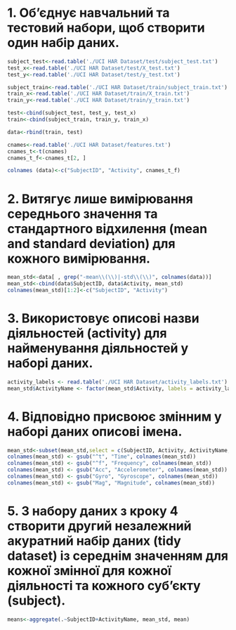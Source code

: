 # 1. Об’єднує навчальний та тестовий набори, щоб створити один набір даних.

```R
subject_test<-read.table('./UCI HAR Dataset/test/subject_test.txt')
test_x<-read.table('./UCI HAR Dataset/test/X_test.txt')
test_y<-read.table('./UCI HAR Dataset/test/y_test.txt')

subject_train<-read.table('./UCI HAR Dataset/train/subject_train.txt')
train_x<-read.table('./UCI HAR Dataset/train/X_train.txt')
train_y<-read.table('./UCI HAR Dataset/train/y_train.txt')

test<-cbind(subject_test, test_y, test_x)
train<-cbind(subject_train, train_y, train_x)

data<-rbind(train, test)

cnames<-read.table('./UCI HAR Dataset/features.txt')
cnames_t<-t(cnames)
cnames_t_f<-cnames_t[2, ]

colnames (data)<-c("SubjectID", "Activity", cnames_t_f)
```

# 2. Витягує лише вимірювання середнього значення та стандартного відхилення (mean and standard deviation) для кожного вимірювання.

```R
mean_std<-data[ , grep("-mean\\(\\)|-std\\(\\)", colnames(data))]
mean_std<-cbind(data$SubjectID, data$Activity, mean_std)
colnames(mean_std)[1:2]<-c("SubjectID", "Activity")
```

# 3. Використовує описові назви діяльностей (activity) для найменування діяльностей у наборі даних.

```R
activity_labels <- read.table('./UCI HAR Dataset/activity_labels.txt')
mean_std$ActivityName <- factor(mean_std$Activity, labels = activity_labels[,2])
```

# 4. Відповідно присвоює змінним у наборі даних описові імена.

```R
mean_std<-subset(mean_std,select = c(SubjectID, Activity, ActivityName, 3:68))
colnames(mean_std) <- gsub("^t", "Time", colnames(mean_std))
colnames(mean_std) <- gsub("^f", "Frequency", colnames(mean_std))
colnames(mean_std) <- gsub("Acc", "Accelerometer", colnames(mean_std))
colnames(mean_std) <- gsub("Gyro", "Gyroscope", colnames(mean_std))
colnames(mean_std) <- gsub("Mag", "Magnitude", colnames(mean_std))
```

# 5. З набору даних з кроку 4 створити другий незалежний акуратний набір даних (tidy dataset) із середнім значенням для кожної змінної для кожної діяльності та кожного суб’єкту (subject).

```R
means<-aggregate(.~SubjectID+ActivityName, mean_std, mean)
```
